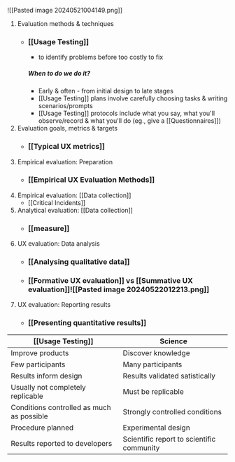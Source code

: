 ![[Pasted image 20240521004149.png]]
1. Evaluation methods & techniques
	 - ### [[Usage Testing]]
		 - to identify problems before too costly to fix
		 ##### When to do we do it?
		 - Early & often - from initial design to late stages
		 - [[Usage Testing]] plans involve carefully choosing tasks & writing scenarios/prompts
		 - [[Usage Testing]] protocols include what you say, what you'll observe/record & what you'll do (eg., give a [[Questionnaires]])
2. Evaluation goals, metrics & targets
	- ### [[Typical UX metrics]]
3. Empirical evaluation: Preparation
	- ### [[Empirical UX Evaluation Methods]]
1. Empirical evaluation: [[Data collection]]
	 - [[Critical Incidents]]
2. Analytical evaluation: [[Data collection]]
	- ### [[measure]]
3. UX evaluation: Data analysis
	- ### [[Analysing qualitative data]]
	- ### [[Formative UX evaluation]] vs [[Summative UX evaluation]]![[Pasted image 20240522012213.png]]
4. UX evaluation: Reporting results
	- ### [[Presenting quantitative results]]

| [[Usage Testing]]                         | Science                                   |
| ----------------------------------------- | ----------------------------------------- |
| Improve products                          | Discover knowledge                        |
| Few participants                          | Many participants                         |
| Results inform design                     | Results validated satistically            |
| Usually not completely replicable         | Must be replicable                        |
| Conditions controlled as much as possible | Strongly controlled conditions            |
| Procedure planned                         | Experimental design                       |
| Results reported to developers            | Scientific report to scientific community |

